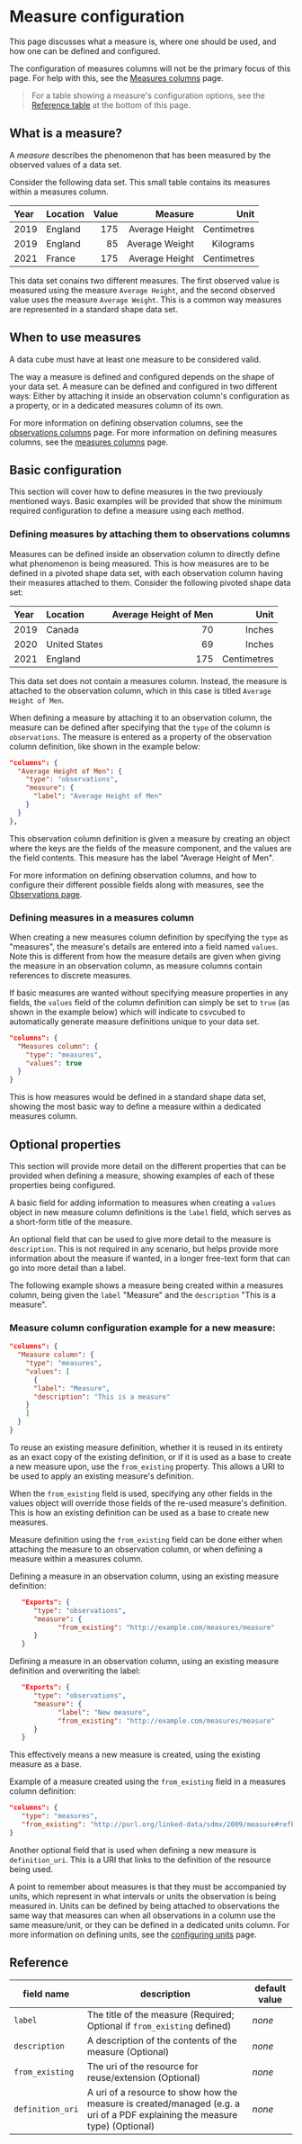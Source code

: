 # Measure configuration

This page discusses what a measure is, where one should be used, and how one can be defined and configured.

The configuration of measures columns will not be the primary focus of this page. For help with this, see the
[Measures columns](./columns/measures.md) page.

> For a table showing a measure's configuration options, see the [Reference table](#reference) at the bottom
> of this page.

## What is a measure?

 A *measure* describes the phenomenon that has been measured by the observed values of a data set.

 Consider the following data set. This small table contains its measures within a measures column.

| Year | Location | Value |        Measure |        Unit |
|:-----|:---------|------:|---------------:|------------:|
| 2019 | England  |   175 | Average Height | Centimetres |
| 2019 | England  |    85 | Average Weight |   Kilograms |
| 2021 | France   |   175 | Average Height | Centimetres |

This data set conains two different measures. The first observed value is measured using the measure `Average Height`,
and the second observed value uses the measure `Average Weight`. This is a common way measures are represented in a
standard shape data set.

## When to use measures

A data cube must have at least one measure to be considered valid.

The way a measure is defined and configured depends on the shape of your data set. A measure can be defined and
configured in two different ways: Either by attaching it inside an observation column's configuration as a property, or
in a dedicated measures column of its own.

For more information on defining observation columns, see the [observations columns](./columns/observations.md) page.
For more information on defining measures columns, see the [measures columns](./columns/measures.md) page.

## Basic configuration

This section will cover how to define measures in the two previously mentioned ways. Basic examples will be provided
that show the minimum required configuration to define a measure using each method.

### Defining measures by attaching them to observations columns

Measures can be defined inside an observation column to directly define what phenomenon is being measured. This is how
measures are to be defined in a pivoted shape data set, with each observation column having their measures attached to
them. Consider the following pivoted shape data set:

| Year | Location      | Average Height of Men |        Unit |
|:-----|:--------------|----------------------:|------------:|
| 2019 | Canada        |                    70 |      Inches |
| 2020 | United States |                    69 |      Inches |
| 2021 | England       |                   175 | Centimetres |

This data set does not contain a measures column. Instead, the measure is attached to the observation column, which in
this case is titled `Average Height of Men`.

When defining a measure by attaching it to an observation column, the measure can be defined after specifying that the
`type` of the column is `observations`. The measure is entered as a property of the observation column definition,
like shown in the example below:

```json
"columns": {
  "Average Height of Men": {
    "type": "observations",
    "measure": {
      "label": "Average Height of Men"
    }
  }
},
```

This observation column definition is given a measure by creating an object where the keys are the fields of the
measure component, and the values are the field contents. This measure has the label "Average Height of Men".

For more information on defining observation columns, and how to configure their different possible fields along with
measures, see the [Observations page](./observations.md).

### Defining measures in a measures column

When creating a new measures column definition by specifying the `type` as "measures", the measure's details are
entered into a field named `values`. Note this is different from how the measure details are given when giving the
measure in an observation column, as measure columns contain references to discrete measures.

If basic measures are wanted without specifying measure properties in any fields, the `values` field of the column
definition can simply be set to `true` (as shown in the example below) which will indicate to csvcubed to automatically
generate measure definitions unique to your data set.

```json
"columns": {
  "Measures column": {
    "type": "measures",
    "values": true
  }
}
```

This is how measures would be defined in a standard shape data set, showing the most basic way to define a measure
within a dedicated measures column.

## Optional properties

This section will provide more detail on the different properties that can be provided when defining a measure, showing
examples of each of these properties being configured.

A basic field for adding information to measures when creating a `values` object in new measure column definitions is
the `label` field, which serves as a short-form title of the measure.

An optional field that can be used to give more detail to the measure is `description`. This is not required in any
scenario, but helps provide more information about the measure if wanted, in a longer free-text form that can go into
more detail than a label.

The following example shows a measure being created within a measures column, being given the `label` "Measure" and the
`description` "This is a measure".
### Measure column configuration example for a new measure:

```json
"columns": {
  "Measure column": {
    "type": "measures",
    "values": [
      {
      "label": "Measure",
      "description": "This is a measure"
    }
    ]
  }
}
```

To reuse an existing measure definition, whether it is reused in its entirety as an exact copy of the existing
definition, or if it is used as a base to create a new measure upon, use the `from_existing` property.
This allows a URI to be used to apply an existing measure's definition.

When the `from_existing` field is used, specifying any other fields in the values object will override those fields of
the re-used measure's definition. This is how an existing definition can be used as a base to create new measures.

Measure definition using the `from_existing` field can be done either when attaching the measure to an observation
column, or when defining a measure within a measures column.

Defining a measure in an observation column, using an existing measure definition:

```json
   "Exports": {
      "type": "observations",
      "measure": {
            "from_existing": "http://example.com/measures/measure"
      }
   }
```

Defining a measure in an observation column, using an existing measure definition and overwriting the label:

```json
   "Exports": {
      "type": "observations",
      "measure": {
            "label": "New measure",
            "from_existing": "http://example.com/measures/measure"
      }
   }
```

This effectively means a new measure is created, using the existing measure as a base.

Example of a measure created using the `from_existing` field in a measures column definition:

```json
"columns": {
   "type": "measures",
   "from_existing": "http://purl.org/linked-data/sdmx/2009/measure#refPeriod"
}
```

Another optional field that is used when defining a new measure is `definition_uri`. This is a URI that links to the
definition of the resource being used.

A point to remember about measures is that they must be accompanied by units, which represent in what intervals or
units the observation is being measured in. Units can be defined by being attached to observations the same way that
measures can when all observations in a column use the same measure/unit, or they can be defined in a dedicated units
column. For more information on defining units, see the [configuring units](./units.md) page.

## Reference

| **field name**   | **description**                                                                                                             | **default value** |
|------------------|-----------------------------------------------------------------------------------------------------------------------------|-------------------|
| `label`          | The title of the measure (Required; Optional if `from_existing` defined)                                                    | *none*            |
| `description`    | A description of the contents of the measure (Optional)                                                                     | *none*            |
| `from_existing`  | The uri of the resource for reuse/extension (Optional)                                                                      | *none*            |
| `definition_uri` | A uri of a resource to show how the measure is created/managed (e.g. a uri of a PDF explaining the measure type) (Optional) | *none*            |
